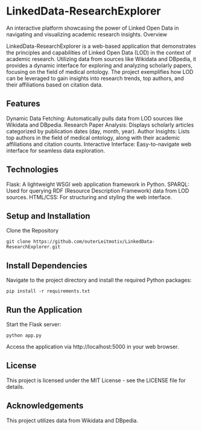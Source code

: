 # LinkedData-ResearchExplorer

An interactive platform showcasing the power of Linked Open Data in navigating and visualizing academic research insights.
Overview

LinkedData-ResearchExplorer is a web-based application that demonstrates the principles and capabilities of Linked Open Data (LOD) in the context of academic research. Utilizing data from sources like Wikidata and DBpedia, it provides a dynamic interface for exploring and analyzing scholarly papers, focusing on the field of medical ontology. The project exemplifies how LOD can be leveraged to gain insights into research trends, top authors, and their affiliations based on citation data.
## Features

Dynamic Data Fetching: Automatically pulls data from LOD sources like Wikidata and DBpedia.
Research Paper Analysis: Displays scholarly articles categorized by publication dates (day, month, year).
Author Insights: Lists top authors in the field of medical ontology, along with their academic affiliations and citation counts.
Interactive Interface: Easy-to-navigate web interface for seamless data exploration.

## Technologies

Flask: A lightweight WSGI web application framework in Python.
SPARQL: Used for querying RDF (Resource Description Framework) data from LOD sources.
HTML/CSS: For structuring and styling the web interface.

## Setup and Installation

Clone the Repository

    git clone https://github.com/outerLeitmotiv/LinkedData-ResearchExplorer.git

## Install Dependencies

Navigate to the project directory and install the required Python packages:

    pip install -r requirements.txt

## Run the Application

Start the Flask server:

    python app.py

Access the application via http://localhost:5000 in your web browser.

## License

This project is licensed under the MIT License - see the LICENSE file for details.
## Acknowledgements

This project utilizes data from Wikidata and DBpedia.
